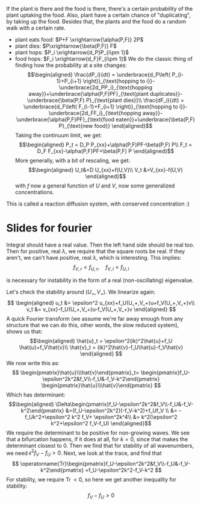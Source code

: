 If the plant is there and the food is there, there's a certain probability of the plant uptaking the food. Also, plant have a certain chance of "duplicating", by taking up the food. Besides that, the plants and the food do a random walk with a certain rate. 
- plant eats food: $P+F \xrightarrow{\alpha(P,F)} 2P$
- plant dies: $P\xrightarrow{\beta(P,F)} F$
- plant hops: $P_i \xrightarrow{d_P}P_{i\pm 1}$ 
- food hops: $F_i \xrightarrow{d_F}F_{i\pm 1}$ 
We do the classic thing of finding how the probability at a site changes:
$$\begin{aligned}
\frac{dP_i}{dt} = \underbrace{d_P\left( P_{i-1}+P_{i+1} \right)}_{\text{hopping to i}}-\underbrace{2d_PP_i}_{\text{hopping away}}+\underbrace{\alpha(P,F)PF}_{\text{plant duplicates}}-\underbrace{\beta(P,F) P}_{\text{plant dies}}\\
\frac{dF_i}{dt} = \underbrace{d_F\left( F_{i-1}+F_{i+1} \right)}_{\text{hopping to i}}-\underbrace{2d_FF_i}_{\text{hopping away}}-\underbrace{\alpha(P,F)PF}_{\text{food eaten}}+\underbrace{\beta(P,F) P}_{\text{new food}}
\end{aligned}$$
Taking the continuum limit, we get:
$$\begin{aligned}
P_t = D_P P_{xx}+\alpha(P,F)PF-\beta(P,F) P\\
F_t = D_F F_{xx}-\alpha(P,F)PF+\beta(P,F) P
\end{aligned}$$
More generally, with a bit of rescaling, we get:
$$\begin{aligned}
U_t&=D U_{xx}+f(U,V)\\
V_t &=V_{xx}-f(U,V)
\end{aligned}$$
with $f$ now a general function of $U$ and $V$, now some generalized concentrations. 

This is called a reaction diffusion system, with conserved concentration :)


# Slides for fourier
Integral should have a real value. Then the left hand side should be real too. Then for positive, real $\lambda$, we require that the square roots be real. If they aren't, we can't have positive, real $\lambda$, which is interesting. This implies:
$$
f_{V,r}<f_{U,r},\quad f_{V,l}<f_{U,l}
$$

is necessary for instability in the form of a real (non-oscillating) eigenvalue.



Let's check the stability around $(U_+,V_+)$. We linearize again:
$$
\begin{aligned}
u_t &= \epsilon^2 u_{xx}+f_U(U_+,V_+)u+f_V(U_+,V_+)v\\
v_t &= v_{xx}-f_U(U_+,V_+)u-f_V(U_+,V_+)v
\end{aligned}
$$
A quick Fourier transform (we assume we're far away enough from any structure that we can do this, other words, the slow reduced system), shows us that:
$$\begin{aligned}
\hat{u}_t = \epsilon^2(ik)^2\hat{u}+f_U \hat{u}+f_V\hat{v}\\
\hat{v}_t = (ik)^2\hat{v}-f_U\hat{u}-f_V\hat{v}
\end{aligned}
$$
We now write this as:
$$
\begin{pmatrix}\hat{u}\\\hat{v}\end{pmatrix}_t=
\begin{pmatrix}f_U-\epsilon^2k^2&f_V\\-f_U&-f_V-k^2\end{pmatrix}
\begin{pmatrix}\hat{u}\\\hat{v}\end{pmatrix}
$$
Which has determinant:
$$\begin{aligned}
\Delta\begin{pmatrix}f_U-\epsilon^2k^2&f_V\\-f_U&-f_V-k^2\end{pmatrix} &=(f_U-\epsilon^2k^2)(-f_V-k^2)+f_Uf_V \\
&= -f_Uk^2+\epsilon^2 k^2 f_V+ \epsilon^2k^4\\
&= k^2(\epsilon^2 k^2+\epsilon^2 f_V-f_U)
\end{aligned}$$
We require the determinant to be positive for non-growing waves. We see that a bifurcation happens, if it does at all, for $k=0$, since that makes the determinant closest to 0. Then we find that for stability of all wavenumbers, we need $\epsilon^2 f_V-f_U>0$. Next, we look at the trace, and find that 
$$
\operatorname{Tr}\begin{pmatrix}f_U-\epsilon^2k^2&f_V\\-f_U&-f_V-k^2\end{pmatrix} =f_U-\epsilon^2k^2-f_V-k^2
$$
For stability, we require $\operatorname{Tr}<0$, so here we get another inequality for stability:
$$
f_V-f_U>0
$$


